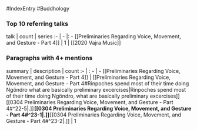 #IndexEntry #Buddhology

### Top 10 referring talks
talk | count | series
:- | - |: -
[[Preliminaries Regarding Voice, Movement, and Gesture - Part 4]] | 1 | [[2020 Vajra Music]]

### Paragraphs with 4+ mentions
summary | description | count
:- | : - | -
[[Preliminaries Regarding Voice, Movement, and Gesture - Part 4]] | [[Preliminaries Regarding Voice, Movement, and Gesture - Part 4#Rinpoches spend most of their time doing Ngöndro what are basically preliminary excercises\|Rinpoches spend most of their time doing Ngöndro, what are basically preliminary excercises]] [[0304 Preliminaries Regarding Voice, Movement, and Gesture - Part 4#^22-5\|.]] **[[0304 Preliminaries Regarding Voice, Movement, and Gesture - Part 4#^23-1\|.]]** [[0304 Preliminaries Regarding Voice, Movement, and Gesture - Part 4#^23-2\|.]] | 1

